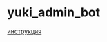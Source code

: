 # yuki_admin_bot

[инструкция](https://outline.stepan-vinokurov.crazedns.ru/s/53fd5b85-c4b6-4665-bf01-c22de4acc1f6)
